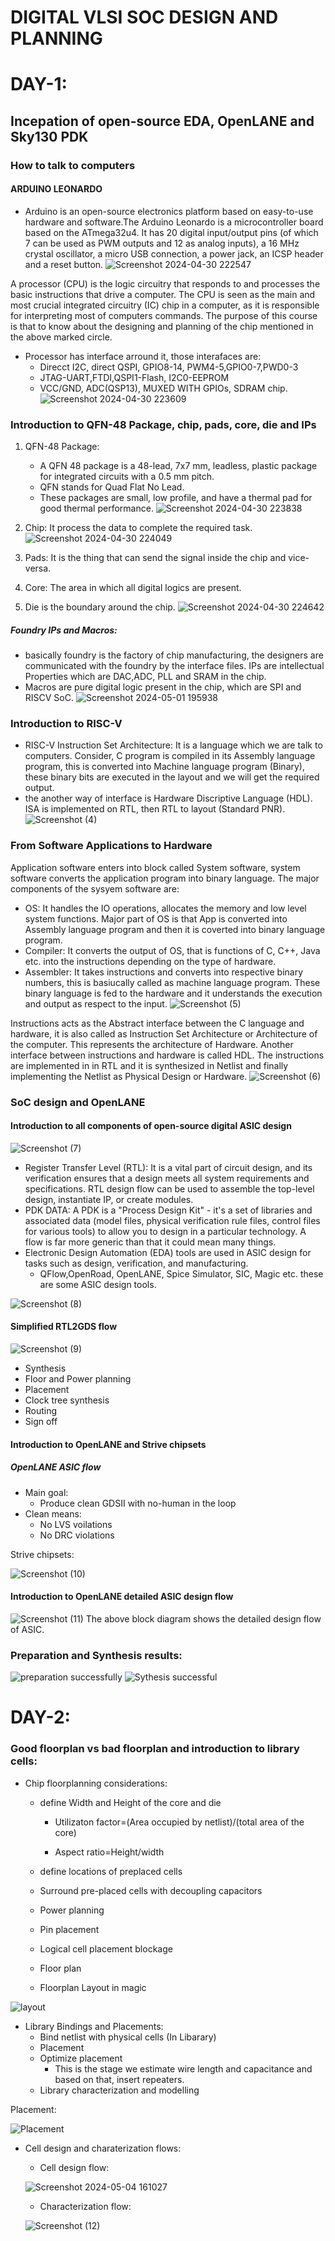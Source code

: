 # DIGITAL VLSI SOC DESIGN AND PLANNING
# DAY-1:
## Incepation of open-source EDA, OpenLANE and Sky130 PDK
### How to talk to computers
#### ARDUINO LEONARDO
* Arduino is an open-source electronics platform based on easy-to-use hardware and software.The Arduino Leonardo is a microcontroller board based on the ATmega32u4. It has 20 digital input/output pins (of which 7 can be used as PWM outputs and 12 as analog inputs), a 16 MHz crystal oscillator, a micro USB connection, a power jack, an ICSP header and a reset button.
![Screenshot 2024-04-30 222547](https://github.com/kirankumarmn21/nasscom-vsd-workshop/assets/168124790/96e22bc3-d86a-43aa-a1d9-e0ac788f4e63)

A processor (CPU) is the logic circuitry that responds to and processes the basic instructions that drive a computer. The CPU is seen as the main and most crucial integrated circuitry (IC) chip in a computer, as it is responsible for interpreting most of computers commands. The purpose of this course is that to know about the designing and planning of the chip mentioned in the above marked circle.
* Processor has interface arround it, those interafaces are:
   * Direcct I2C, direct QSPI, GPIO8-14, PWM4-5,GPIO0-7,PWD0-3
   * JTAG-UART,FTDI,QSPI1-Flash, I2C0-EEPROM
   * VCC/GND, ADC(QSP13), MUXED WITH GPIOs, SDRAM chip.
![Screenshot 2024-04-30 223609](https://github.com/kirankumarmn21/nasscom-vsd-workshop/assets/168124790/42928d93-7c39-4ca8-9aa5-e534353d24df)

### Introduction to QFN-48 Package, chip, pads, core, die and IPs
1. QFN-48 Package:
     * A QFN 48 package is a 48-lead, 7x7 mm, leadless, plastic package for integrated circuits with a 0.5 mm pitch.
     * QFN stands for Quad Flat No Lead.
     * These packages are small, low profile, and have a thermal pad for good thermal performance.
![Screenshot 2024-04-30 223838](https://github.com/kirankumarmn21/nasscom-vsd-workshop/assets/168124790/e48c446f-ca47-4df3-bb61-866de2f08eff)

2. Chip: It process the data to complete the required task.![Screenshot 2024-04-30 224049](https://github.com/kirankumarmn21/nasscom-vsd-workshop/assets/168124790/0cd0fd6f-f81d-4c14-bcac-de6f90b54800)

3. Pads: It is the thing that can send the signal inside the chip and vice-versa.
4. Core: The area in which all digital logics are present.
5. Die is the boundary around the chip.
![Screenshot 2024-04-30 224642](https://github.com/kirankumarmn21/nasscom-vsd-workshop/assets/168124790/a051ec07-1009-4789-b2bc-ac55a7b412f1)

##### Foundry IPs and Macros:
  * basically foundry is the factory of chip manufacturing, the designers are communicated with the foundry by the interface files. IPs are intellectual Properties which are DAC,ADC, PLL and SRAM in the chip.
  * Macros are pure digital logic present in the chip, which are SPI and RISCV SoC.
![Screenshot 2024-05-01 195938](https://github.com/kirankumarmn21/nasscom-vsd-workshop/assets/168124790/784f4ed8-048c-468f-bc69-10110257c199)

### Introduction to RISC-V
* RISC-V Instruction Set Architecture: It is a language which we are talk to computers. Consider, C program is compiled in its Assembly language program, this is converted into Machine language program (Binary), these binary bits are executed in the layout and we will get the required output.
* the another way of interface is Hardware Discriptive Language (HDL). ISA is implemented on RTL, then RTL to layout (Standard PNR).
![Screenshot (4)](https://github.com/kirankumarmn21/nasscom-vsd-workshop/assets/168124790/f37e74a8-1ec2-4d59-a744-b989f634ec32)


### From Software Applications to Hardware
Application software enters into block called System software, system software converts the application program into binary language.
The major components of the sysyem software are:
  * OS: It handles the IO operations, allocates the memory and low level system functions. Major part of OS is that App is converted into Assembly language program and then it is coverted into binary language program.
  * Compiler: It converts the output of OS, that is functions of C, C++, Java etc. into the instructions depending on the type of hardware.
  * Assembler: It takes instructions and converts into respective binary numbers, this is basiucally called as machine language program.
These binary language is fed to the hardware and it understands the execution and output as respect to the input.
![Screenshot (5)](https://github.com/kirankumarmn21/nasscom-vsd-workshop/assets/168124790/e929eb4a-e40c-4794-9dc0-25e8d59ed2b2)

Instructions acts as the Abstract interface between the C language and hardware, it is also called as Instruction Set Architecture or Architecture of the computer. This represents the architecture of Hardware.
Another interface between instructions and hardware is called HDL. The instructions are implemented in in RTL and it is synthesized in Netlist and finally implementing the Netlist as Physical Design or Hardware.
![Screenshot (6)](https://github.com/kirankumarmn21/nasscom-vsd-workshop/assets/168124790/07776bad-95fb-49ab-af48-b7d864edc36f)

### SoC design and OpenLANE
#### Introduction to all components of open-source digital ASIC design
![Screenshot (7)](https://github.com/kirankumarmn21/nasscom-vsd-workshop/assets/168124790/faf1055b-b71c-4365-8a21-a303f1642168)
* Register Transfer Level (RTL): It is a vital part of circuit design, and its verification ensures that a design meets all system requirements and specifications. RTL design flow can be used to assemble the top-level design, instantiate IP, or create modules.
* PDK DATA: A PDK is a "Process Design Kit" - it's a set of libraries and associated data (model files, physical verification rule files, control files for various tools) to allow you to design in a particular technology. A flow is far more generic than that it could mean many things.
* Electronic Design Automation (EDA) tools are used in ASIC design for tasks such as design, verification, and manufacturing.
  * QFlow,OpenRoad, OpenLANE, Spice Simulator, SIC, Magic etc. these are some ASIC design tools.

![Screenshot (8)](https://github.com/kirankumarmn21/nasscom-vsd-workshop/assets/168124790/e6c2671b-04af-43a7-a140-e2ba4260cc98)

#### Simplified RTL2GDS flow
![Screenshot (9)](https://github.com/kirankumarmn21/nasscom-vsd-workshop/assets/168124790/5f8866f7-9fd9-4654-9e04-442deedef135)
 * Synthesis
 * Floor and Power planning
 * Placement
 * Clock tree synthesis
 * Routing
 * Sign off
#### Introduction to OpenLANE and Strive chipsets
##### OpenLANE ASIC flow 
   * Main goal:
     * Produce clean GDSII with no-human in the loop
   * Clean means:
     * No LVS voilations
     * No DRC violations

Strive chipsets:

![Screenshot (10)](https://github.com/kirankumarmn21/nasscom-vsd-workshop/assets/168124790/aca1dcbd-6a78-4b95-9761-dcd8a29758a0)

#### Introduction to OpenLANE detailed ASIC design flow
![Screenshot (11)](https://github.com/kirankumarmn21/nasscom-vsd-workshop/assets/168124790/cffb124a-e373-498f-8109-caea7d874fe8)
The above block diagram shows the detailed design flow of ASIC.
### Preparation and Synthesis results:
![preparation successfully](https://github.com/kirankumarmn21/nasscom-vsd-workshop/assets/168124790/ea75981c-6c51-4f5f-8dbf-531d8f69bdf6)
![Sythesis successful](https://github.com/kirankumarmn21/nasscom-vsd-workshop/assets/168124790/0adb755f-2cc1-4b18-9bb7-8289ea9e6b9c)

# DAY-2:
### Good floorplan vs bad floorplan and introduction to library cells: 
  * Chip floorplanning considerations:
    * define Width and Height of the core and die
      
       * Utilizaton factor=(Area occupied by netlist)/(total area of the core)
      
       * Aspect ratio=Height/width
      
    * define locations of preplaced cells
    * Surround pre-placed cells with decoupling capacitors
    * Power planning
    * Pin placement
    * Logical cell placement blockage
    * Floor plan
    * Floorplan Layout in magic

![layout](https://github.com/kirankumarmn21/nasscom-vsd-workshop/assets/168124790/e69d8319-198f-4067-a782-9099fa14c2cc)
  
  * Library Bindings and Placements:
    * Bind netlist with physical cells (In Libarary)
    * Placement
    * Optimize placement
      * This is the stage we estimate wire length and capacitance and based on that, insert repeaters.
    * Library characterization and modelling
  
  Placement:

![Placement](https://github.com/kirankumarmn21/nasscom-vsd-workshop/assets/168124790/1e44f30e-3331-4d88-a689-d311bd40f1b8)

  * Cell design and charaterization flows:
     * Cell design flow:
    
    ![Screenshot 2024-05-04 161027](https://github.com/kirankumarmn21/nasscom-vsd-workshop/assets/168124790/354be99d-2ebb-4e5b-8327-7c0bbb672664)
    
     * Characterization flow:
       
    ![Screenshot (12)](https://github.com/kirankumarmn21/nasscom-vsd-workshop/assets/168124790/d3088b8e-cc47-4959-8e85-ef1a24b19c6f)
